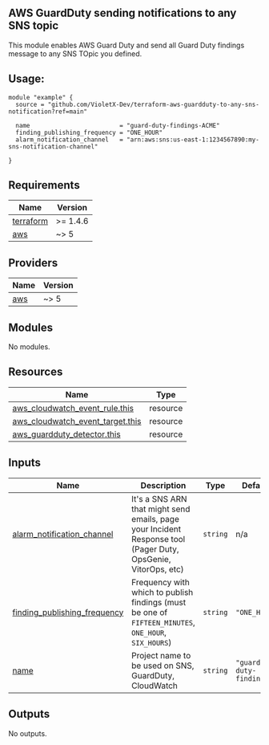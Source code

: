 ## AWS GuardDuty sending notifications to any SNS topic

This module enables AWS Guard Duty and send all Guard Duty findings message to any SNS TOpic you defined.

## Usage:

```
module "example" {
  source = "github.com/VioletX-Dev/terraform-aws-guardduty-to-any-sns-notification?ref=main"

  name                         = "guard-duty-findings-ACME"
  finding_publishing_frequency = "ONE_HOUR"
  alarm_notification_channel   = "arn:aws:sns:us-east-1:1234567890:my-sns-notification-channel"

}
```


## Requirements

| Name | Version |
|------|---------|
| <a name="requirement_terraform"></a> [terraform](#requirement\_terraform) | >= 1.4.6 |
| <a name="requirement_aws"></a> [aws](#requirement\_aws) | ~> 5 |

## Providers

| Name | Version |
|------|---------|
| <a name="provider_aws"></a> [aws](#provider\_aws) | ~> 5 |

## Modules

No modules.

## Resources

| Name | Type |
|------|------|
| [aws_cloudwatch_event_rule.this](https://registry.terraform.io/providers/hashicorp/aws/latest/docs/resources/cloudwatch_event_rule) | resource |
| [aws_cloudwatch_event_target.this](https://registry.terraform.io/providers/hashicorp/aws/latest/docs/resources/cloudwatch_event_target) | resource |
| [aws_guardduty_detector.this](https://registry.terraform.io/providers/hashicorp/aws/latest/docs/resources/guardduty_detector) | resource |

## Inputs

| Name | Description | Type | Default | Required |
|------|-------------|------|---------|:--------:|
| <a name="input_alarm_notification_channel"></a> [alarm\_notification\_channel](#input\_alarm\_notification\_channel) | It's a SNS ARN that might send emails, page your Incident Response tool (Pager Duty, OpsGenie, VitorOps, etc) | `string` | n/a | yes |
| <a name="input_finding_publishing_frequency"></a> [finding\_publishing\_frequency](#input\_finding\_publishing\_frequency) | Frequency with which to publish findings (must be one of `FIFTEEN_MINUTES`, `ONE_HOUR`, `SIX_HOURS`) | `string` | `"ONE_HOUR"` | no |
| <a name="input_name"></a> [name](#input\_name) | Project name to be used on SNS, GuardDuty, CloudWatch | `string` | `"guard-duty-findings"` | no |

## Outputs

No outputs.
